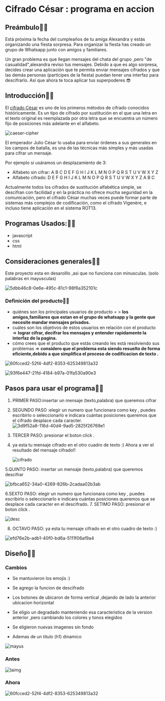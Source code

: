 # Cifrado César : programa en accion 

## Preámbulo💙😉

Está próxima la fecha del cumpleaños de tu amiga Alexandra y estás organizando una
fiesta sorpresa. Para organizar la fiesta has creado un grupo de Whatsapp junto
con amigos y familiares.

Un gran problema es que llegan mensajes del chata del grupo ,pero "de casualidad",alexandra reviso tus mensajes. Debido a que es algo sorpresa, decides
crear una aplicación que te permita enviar mensajes cifrados y que las demás
personas (partícipes de la fiesta) puedan tener una interfaz para
descifrarlo. Así que ahora te toca aplicar tus superpoderes 😎

## Introducción💙😉

El [cifrado César](https://en.wikipedia.org/wiki/Caesar_cipher) es uno de los
primeros métodos de cifrado conocidos históricamente. Es un tipo de cifrado por
sustitución en el que una letra en el texto original es reemplazada por otra
letra que se encuentra un número fijo de posiciones más adelante en el alfabeto.

![caeser-cipher](https://upload.wikimedia.org/wikipedia/commons/thumb/2/2b/Caesar3.svg/2000px-Caesar3.svg.png)

El emperador Julio César lo usaba para enviar órdenes a sus generales en los
campos de batalla, es una de las técnicas más simples y más usadas para cifrar
un mensaje.

Por ejemplo si usáramos un desplazamiento de 3:

* Alfabeto sin cifrar: A B C D E F G H I J K L M N O P Q R S T U V W X Y Z
* Alfabeto cifrado: D E F G H I J K L M N O P Q R S T U V W X Y Z A B C

Actualmente todos los cifrados de sustitución alfabética simple, se descifran
con facilidad y en la práctica no ofrece mucha seguridad en la comunicación,
pero el cifrado César muchas veces puede formar parte de sistemas más complejos
de codificación, como el cifrado Vigenère, e incluso tiene aplicación en el
sistema ROT13.

## Programas Usados:💙😉

- javascript
- css
- html

## Consideraciones generales💙😉



 Este proyecto esta en desarolllo ,asi que no funciona con minusculas. (solo palabras en mayusculas)
 

  ![5dbb46c8-0e6e-495c-81c1-98f6a352101c](https://user-images.githubusercontent.com/39390011/40810742-5dacdb86-64f4-11e8-8028-1dfb885aa2d0.jpg)


### Definición del producto💙😉

* quiénes son los principales usuarios de producto = > __los amigos,familiares que estan en el grupo de whatsapp y la gente que necesite mandar mensajes privados.__
* cuáles son los objetivos de estos usuarios en relación con el producto => __lograr cifrar, decifrar los mensajes y entender rapidamente la interfaz de la pagina.__
* cómo crees que el producto que estás creando les está resolviendo sus problemas => __considero que el problema esta siendo resuelto de forma eficiente,debido a que simplifica el proceso de codificacion de texto .__
 
 ![60fcced2-52f4-4df2-8353-625349813a32](https://user-images.githubusercontent.com/39390011/40810737-5cd144c2-64f4-11e8-837e-e32de59c1b9f.jpg)

 ![93f6e447-21fd-4184-b97a-01fa530a90e3](https://user-images.githubusercontent.com/39390011/40810738-5cf52f04-64f4-11e8-9f98-dc7abf0f681c.jpg)
 



## Pasos para usar el programa💙😉

1. PRIMER PASO:insertar un mensaje (texto,palabra) que queremos cifrar
2. SEGUNDO PASO :elegir un numero que funcionara como key , puedes escribirlo o seleccionarlo e  indicara cuántas posiciones queremos que el cifrado desplace cada caracter.
  ![3d9f52a8-116d-40d4-9ad5-2825f26769e1](https://user-images.githubusercontent.com/39390011/40810741-5d7f5cba-64f4-11e8-8927-232a19217b8e.jpg)


3. TERCER PASO: presionar el boton click .
4. ya esta tu mensaje cifrado en el otro cuadro de texto :)
   Ahora a ver el resultado del mensaje cifrado!!
   
   ![cifrado](https://user-images.githubusercontent.com/39390011/40936957-b61c6d3e-6802-11e8-8b34-f04204603dcd.gif)
   
5.QUINTO PASO: insertar un mensaje (texto,palabra) que queremos descifrar

![bfbca652-34a0-4269-826b-2cadaa02b3ab](https://user-images.githubusercontent.com/39390011/40810739-5d26f386-64f4-11e8-85c9-9233744218b2.jpg)

6.SEXTO PASO: elegir un numero que funcionara como key , puedes escribirlo o seleccionarlo e  indicara cuántas posiciones queremos que      se desplace cada caracter en el descifrado.
7. SETIMO PASO: presionar el boton click .


![desc](https://user-images.githubusercontent.com/39390011/40938061-49cb5704-6806-11e8-8b9f-eb9399ebd515.gif)

8. OCTAVO PASO: ya esta tu mensaje cifrado en el otro cuadro de texto :)

![efd76e2b-adb1-40f0-bd6a-5111f06af9a4](https://user-images.githubusercontent.com/39390011/40810740-5d475e50-64f4-11e8-8cc7-54057952dcbb.jpg)

## Diseño💙😉
### Cambios 
                                                

- Se mantuvieron los emojis :)                                                   

- Se agrego la funcion de descifrado                                                   

- Los botones de ubicaron de forma vertical ,dejando de lado la anterior ubicacion horizontal                                             

- Se eligio un degradado manteniendo esa caracteristica de la version anterior ,pero cambiando los colores y tonos elegidos 

- Se eligieron nuevas imagenes sin fondo

- Ademas de un titulo (h1) dinamico

![mayus](https://user-images.githubusercontent.com/39390011/40936930-9c1d6ae6-6802-11e8-80bf-6207d19c22ae.gif)


                                                    
 ### Antes 
 
  ![laimg](https://user-images.githubusercontent.com/39390011/40935691-7fa9289a-67fe-11e8-8f88-161f6a1ba34a.PNG)

 ### Ahora 
 
 ![60fcced2-52f4-4df2-8353-625349813a32](https://user-images.githubusercontent.com/39390011/40810737-5cd144c2-64f4-11e8-837e-e32de59c1b9f.jpg)












